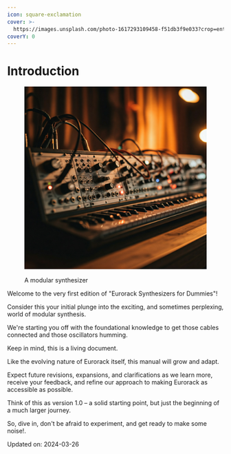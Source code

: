 ```yaml
---
icon: square-exclamation
cover: >-
  https://images.unsplash.com/photo-1617293109458-f51db3f9e033?crop=entropy&cs=srgb&fm=jpg&ixid=M3wxOTcwMjR8MHwxfHNlYXJjaHwxfHxzeW50aHxlbnwwfHx8fDE3NDMyNTM1Nzl8MA&ixlib=rb-4.0.3&q=85
coverY: 0
---
```


# Introduction

<figure><picture><source srcset="images/001_synth.jpeg" media="(prefers-color-scheme: dark)"><img src="images/001_synth.jpeg" alt="Modular Synthesizer_001"></picture><figcaption><p>A modular synthesizer</p></figcaption></figure>

Welcome to the very first edition of "Eurorack Synthesizers for Dummies"!

Consider this your initial plunge into the exciting, and sometimes perplexing, world of modular synthesis.

We're starting you off with the foundational knowledge to get those cables connected and those oscillators humming.

Keep in mind, this is a living document.

Like the evolving nature of Eurorack itself, this manual will grow and adapt.

Expect future revisions, expansions, and clarifications as we learn more, receive your feedback, and refine our approach to making Eurorack as accessible as possible.

Think of this as version 1.0 – a solid starting point, but just the beginning of a much larger journey.

So, dive in, don't be afraid to experiment, and get ready to make some noise!.

Updated on: 2024-03-26
